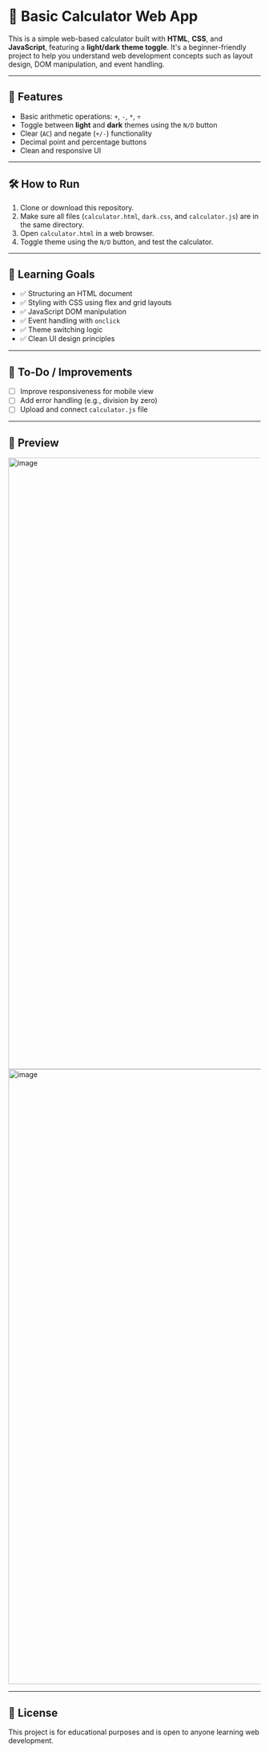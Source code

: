 # 🧮 Basic Calculator Web App

This is a simple web-based calculator built with **HTML**, **CSS**, and **JavaScript**, featuring a **light/dark theme toggle**. It's a beginner-friendly project to help you understand web development concepts such as layout design, DOM manipulation, and event handling.


---

## 🚀 Features

- Basic arithmetic operations: `+`, `-`, `*`, `÷`
- Toggle between **light** and **dark** themes using the `N/D` button
- Clear (`AC`) and negate (`+/-`) functionality
- Decimal point and percentage buttons
- Clean and responsive UI

---


## 🛠 How to Run

1. Clone or download this repository.
2. Make sure all files (`calculator.html`, `dark.css`, and `calculator.js`) are in the same directory.
3. Open `calculator.html` in a web browser.
4. Toggle theme using the `N/D` button, and test the calculator.

---

## 🎯 Learning Goals

- ✅ Structuring an HTML document
- ✅ Styling with CSS using flex and grid layouts
- ✅ JavaScript DOM manipulation
- ✅ Event handling with `onclick`
- ✅ Theme switching logic
- ✅ Clean UI design principles

---

## 📝 To-Do / Improvements

- [ ] Improve responsiveness for mobile view
- [ ] Add error handling (e.g., division by zero)
- [ ] Upload and connect `calculator.js` file

---

## 📸 Preview

<img width="1484" height="1219" alt="image" src="https://github.com/user-attachments/assets/93da4825-0a54-45f4-b50f-edd5ef7d558e" />
<img width="1232" height="1226" alt="image" src="https://github.com/user-attachments/assets/06e85ba9-9e0a-45cf-bf59-7b7db0379077" />



---

## 📄 License

This project is for educational purposes and is open to anyone learning web development.
